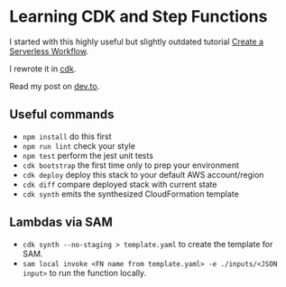 # Learning CDK and Step Functions

I started with this highly useful but slightly outdated tutorial [Create a Serverless Workflow](https://aws.amazon.com/getting-started/tutorials/create-a-serverless-workflow-step-functions-lambda/).

I rewrote it in [cdk](https://aws.amazon.com/cdk/).

Read my post on [dev.to](https://dev.to/elthrasher/exploring-aws-cdk-step-functions-1d1e).

## Useful commands

- `npm install` do this first
- `npm run lint` check your style
- `npm test` perform the jest unit tests
- `cdk bootstrap` the first time only to prep your environment
- `cdk deploy` deploy this stack to your default AWS account/region
- `cdk diff` compare deployed stack with current state
- `cdk synth` emits the synthesized CloudFormation template

## Lambdas via SAM

- `cdk synth --no-staging > template.yaml` to create the template for SAM.
- `sam local invoke <FN name from template.yaml> -e ./inputs/<JSON input>` to run the function locally.
